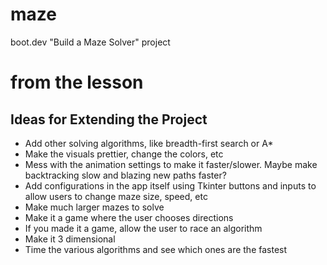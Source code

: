 # maze

boot.dev "Build a Maze Solver" project

# from the lesson

## Ideas for Extending the Project

-   Add other solving algorithms, like breadth-first search or A\*
-   Make the visuals prettier, change the colors, etc
-   Mess with the animation settings to make it faster/slower. Maybe make backtracking slow and blazing new paths faster?
-   Add configurations in the app itself using Tkinter buttons and inputs to allow users to change maze size, speed, etc
-   Make much larger mazes to solve
-   Make it a game where the user chooses directions
-   If you made it a game, allow the user to race an algorithm
-   Make it 3 dimensional
-   Time the various algorithms and see which ones are the fastest
